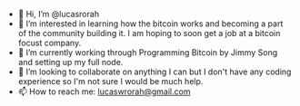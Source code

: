 - 👋 Hi, I’m @lucasrorah
- 👀 I’m interested in learning how the bitcoin works and becoming a part of the community building it. I am hoping to soon get a job at a bitcoin focust company.
- 🌱 I’m currently working through Programming Bitcoin by Jimmy Song and setting up my full node. 
- 💞️ I’m looking to collaborate on anything I can but I don't have any coding experience so I'm not sure I would be much help. 
- 📫 How to reach me: lucaswrorah@gmail.com

<!---
lucasrorah/lucasrorah is a ✨ special ✨ repository because its `README.md` (this file) appears on your GitHub profile.
You can click the Preview link to take a look at your changes.
--->
